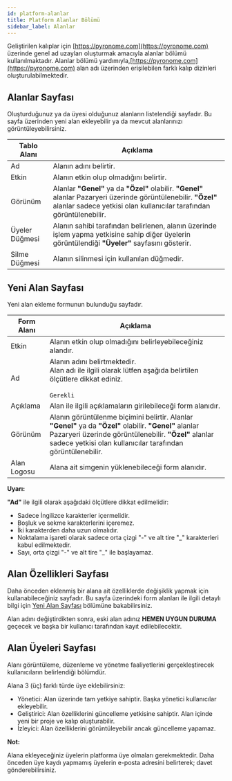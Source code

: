 ```yaml
---
id: platform-alanlar
title: Platform Alanlar Bölümü
sidebar_label: Alanlar
---
```


<a id="aHeaderMenuAnchor" data-header-menu="Docs"></a>

Geliştirilen kalıplar için [https://pyronome.com](https://pyronome.com) üzerinde genel ad uzayları oluşturmak amacıyla alanlar bölümü kullanılmaktadır. Alanlar bölümü yardımıyla,[https://pyronome.com](https://pyronome.com) alan adı üzerinden erişilebilen farklı kalıp dizinleri oluşturulabilmektedir.

## Alanlar Sayfası
Oluşturduğunuz ya da üyesi olduğunuz alanların listelendiği sayfadır. Bu sayfa üzerinden yeni alan ekleyebilir ya da mevcut alanlarınızı görüntüleyebilirsiniz.

| Tablo Alanı | Açıklama |
| ------ | ------ |
| Ad | Alanın adını belirtir. |
| Etkin | Alanın etkin olup olmadığını belirtir. |
| Görünüm | Alanlar **"Genel"** ya da **"Özel"** olabilir. **"Genel"** alanlar Pazaryeri üzerinde görüntülenebilir. **"Özel"** alanlar sadece yetkisi olan kullanıcılar tarafından görüntülenebilir. |
| <i class="fas fa-users"></i> Üyeler Düğmesi | Alanın sahibi tarafından belirlenen, alanın üzerinde işlem yapma yetkisine sahip diğer üyelerin görüntülendiği **"Üyeler"** sayfasını gösterir. |
| <i class="fas fa-trash-alt"></i> Silme Düğmesi | Alanın silinmesi için kullanılan düğmedir. |

## Yeni Alan Sayfası
Yeni alan ekleme formunun bulunduğu sayfadır.

| Form Alanı | Açıklama |
| ------ | ------ |
| Etkin | Alanın etkin olup olmadığını belirleyebileceğiniz alandır. |
| Ad | Alanın adını belirtmektedir.<br><i class="fas fa-exclamation-triangle"></i> Alan adı ile ilgili olarak lütfen aşağıda belirtilen ölçütlere dikkat ediniz.<br><br>`Gerekli` |
| Açıklama | Alan ile ilgili açıklamaların girilebileceği form alanıdır. |
| Görünüm | Alanın görüntülenme biçimini belirtir. Alanlar **"Genel"** ya da **"Özel"** olabilir. **"Genel"** alanlar Pazaryeri üzerinde görüntülenebilir. **"Özel"** alanlar sadece yetkisi olan kullanıcılar tarafından görüntülenebilir. |
| Alan Logosu | Alana ait simgenin yüklenebileceği form alanıdır. |

<div class="panelize-infobox infobox-warning">
    <p>
        <strong><i class="fas fa-exclamation-triangle"></i> Uyarı:</strong>
    </p>
    <p><strong>"Ad"</strong> ile ilgili olarak aşağıdaki ölçütlere dikkat edilmelidir:
    <ul>
        <li>Sadece İngilizce karakterler içermelidir.</li>
        <li>Boşluk ve sekme karakterlerini içeremez.</li>
        <li>İki karakterden daha uzun olmalıdır.</li>
        <li>Noktalama işareti olarak sadece orta çizgi "-" ve alt tire "_" karakterleri kabul edilmektedir.</li>
        <li>Sayı, orta çizgi "-" ve alt tire "_" ile başlayamaz.</li>
    </ul></p>
</div>

## Alan Özellikleri Sayfası
Daha önceden eklenmiş bir alana ait özelliklerde değişiklik yapmak için kullanabileceğiniz sayfadır. Bu sayfa üzerindeki form alanları ile ilgili detaylı bilgi için [Yeni Alan Sayfası](#yeni-alan-sayfası) bölümüne bakabilirsiniz.

<div class="panelize-infobox infobox-warning">
    <p>
        <i class="fas fa-exclamation-triangle"></i> Alan adını değiştirdikten sonra, eski alan adınız <strong>HEMEN UYGUN DURUMA</strong> geçecek ve başka bir kullanıcı tarafından kayıt edilebilecektir.
    </p>
</div>

## Alan Üyeleri Sayfası
Alanı görüntüleme, düzenleme ve yönetme faaliyetlerini gerçekleştirecek kullanıcıların belirlendiği bölümdür.

Alana 3 (üç) farklı türde üye eklebilirsiniz:
- Yönetici: Alan üzerinde tam yetkiye sahiptir. Başka yönetici kullanıcılar ekleyebilir.
- Geliştirici: Alan özelliklerini güncelleme yetkisine sahiptir. Alan içinde yeni bir proje ve kalıp oluşturabilir.
- İzleyici: Alan özelliklerini görüntüleyebilir ancak güncelleme yapamaz.

<div class="panelize-infobox infobox-info">
    <p>
        <strong><i class="fas fa-info-circle"></i> Not:</strong>
    </p>
    <p>Alana ekleyeceğiniz üyelerin platforma üye olmaları gerekmektedir. Daha önceden üye kaydı yapmamış üyelerin e-posta adresini belirterek; davet gönderebilirsiniz.</p>
</div>